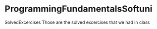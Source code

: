 # ProgrammingFundamentalsSoftuni
SolvedExcercises
Those are the solved excercises that we had in class
